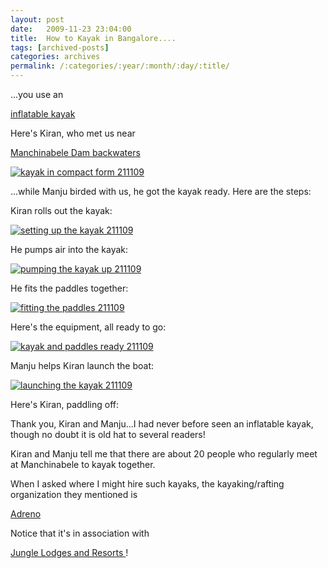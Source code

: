 ```yaml
---
layout: post
date:	2009-11-23 23:04:00
title:  How to Kayak in Bangalore....
tags: [archived-posts]
categories: archives
permalink: /:categories/:year/:month/:day/:title/
---
```

...you use an 

<a href="http://www.seaeagle.com/PaddleSki.aspx"> inflatable kayak </a>

Here's Kiran, who met us near 

<a href="http://wikimapia.org/1150100/Manchanabele-Dam"> Manchinabele Dam backwaters </a>


<a href="http://s967.photobucket.com/albums/ae160/pedoral/?action=view&amp;current=IMG_8887.jpg" target="_blank"><img src="http://i967.photobucket.com/albums/ae160/pedoral/IMG_8887.jpg" border="0" alt="kayak in compact form 211109"></a>


<lj-cut text="kayaking">


...while Manju birded with us, he got the kayak ready. Here are the steps:

Kiran rolls out the kayak:

<a href="http://s967.photobucket.com/albums/ae160/pedoral/?action=view&amp;current=IMG_8890.jpg" target="_blank"><img src="http://i967.photobucket.com/albums/ae160/pedoral/IMG_8890.jpg" border="0" alt="setting up the kayak 211109"></a>


He pumps air into the kayak:

<a href="http://s967.photobucket.com/albums/ae160/pedoral/?action=view&amp;current=IMG_8893.jpg" target="_blank"><img src="http://i967.photobucket.com/albums/ae160/pedoral/IMG_8893.jpg" border="0" alt="pumping the kayak up 211109"></a>



He fits the paddles together:


<a href="http://s967.photobucket.com/albums/ae160/pedoral/?action=view&amp;current=IMG_8902.jpg" target="_blank"><img src="http://i967.photobucket.com/albums/ae160/pedoral/IMG_8902.jpg" border="0" alt="fitting the paddles 211109"></a>


Here's the equipment, all ready to go:

<a href="http://s967.photobucket.com/albums/ae160/pedoral/?action=view&amp;current=IMG_8903.jpg" target="_blank"><img src="http://i967.photobucket.com/albums/ae160/pedoral/IMG_8903.jpg" border="0" alt="kayak and paddles ready 211109"></a>


Manju helps Kiran launch the boat:

<a href="http://s967.photobucket.com/albums/ae160/pedoral/?action=view&amp;current=IMG_8910.jpg" target="_blank"><img src="http://i967.photobucket.com/albums/ae160/pedoral/IMG_8910.jpg" border="0" alt="launching the kayak 211109"></a>
</lj-cut>


Here's Kiran, paddling off:

<lj-embed id="136"/>


Thank you, Kiran and Manju...I had never before seen an inflatable kayak, though no doubt it is old hat to several readers!

Kiran and Manju tell me that there are about 20 people who regularly meet at Manchinabele to kayak together.

When I asked where I might hire such kayaks,  the kayaking/rafting organization they mentioned is

<a href="http://www.adreno.org/"> Adreno </a>

Notice that it's in association with

<a href="http://www.junglelodges.com/"> Jungle Lodges and Resorts </a>!
